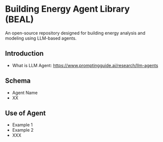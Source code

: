 # Building Energy Agent Library (BEAL)
An open-source repository designed for building energy analysis and modeling using LLM-based agents. 


## Introduction
- What is LLM Agent: https://www.promptingguide.ai/research/llm-agents

## Schema
- Agent Name
- XX

## Use of Agent
- Example 1
- Example 2
- XXX
